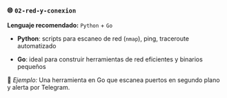 ### 🌐 `02-red-y-conexion`

**Lenguaje recomendado:** `Python` + `Go`

- **Python**: scripts para escaneo de red (`nmap`), ping, traceroute automatizado
  
- **Go**: ideal para construir herramientas de red eficientes y binarios pequeños
  

📡 *Ejemplo:* Una herramienta en Go que escanea puertos en segundo plano y alerta por Telegram.